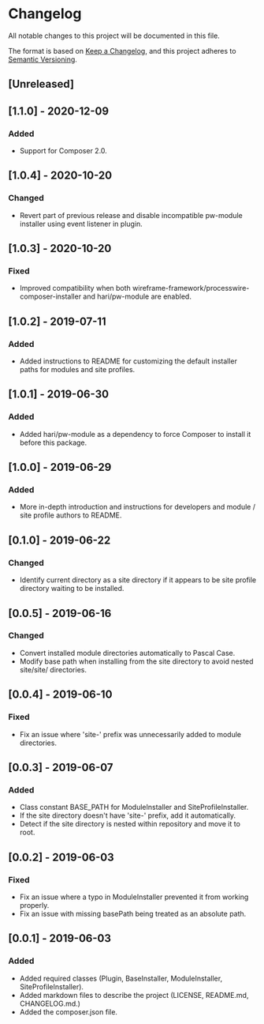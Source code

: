 # Changelog

All notable changes to this project will be documented in this file.

The format is based on [Keep a Changelog](https://keepachangelog.com/en/1.0.0/),
and this project adheres to [Semantic Versioning](https://semver.org/spec/v2.0.0.html).

## [Unreleased]

## [1.1.0] - 2020-12-09

### Added
- Support for Composer 2.0.

## [1.0.4] - 2020-10-20

### Changed
- Revert part of previous release and disable incompatible pw-module installer using event listener in plugin.

## [1.0.3] - 2020-10-20

### Fixed
- Improved compatibility when both wireframe-framework/processwire-composer-installer and hari/pw-module are enabled.

## [1.0.2] - 2019-07-11

### Added
- Added instructions to README for customizing the default installer paths for modules and site profiles.

## [1.0.1] - 2019-06-30

### Added
- Added hari/pw-module as a dependency to force Composer to install it before this package.

## [1.0.0] - 2019-06-29

### Added
- More in-depth introduction and instructions for developers and module / site profile authors to README.

## [0.1.0] - 2019-06-22

### Changed
- Identify current directory as a site directory if it appears to be site profile directory waiting to be installed.

## [0.0.5] - 2019-06-16

### Changed
- Convert installed module directories automatically to Pascal Case.
- Modify base path when installing from the site directory to avoid nested site/site/ directories.

## [0.0.4] - 2019-06-10

### Fixed
- Fix an issue where 'site-' prefix was unnecessarily added to module directories.

## [0.0.3] - 2019-06-07

### Added
- Class constant BASE_PATH for ModuleInstaller and SiteProfileInstaller.
- If the site directory doesn't have 'site-' prefix, add it automatically.
- Detect if the site directory is nested within repository and move it to root.

## [0.0.2] - 2019-06-03

### Fixed
- Fix an issue where a typo in ModuleInstaller prevented it from working properly.
- Fix an issue with missing basePath being treated as an absolute path.

## [0.0.1] - 2019-06-03

### Added
- Added required classes (Plugin, BaseInstaller, ModuleInstaller, SiteProfileInstaller).
- Added markdown files to describe the project (LICENSE, README.md, CHANGELOG.md.)
- Added the composer.json file.
